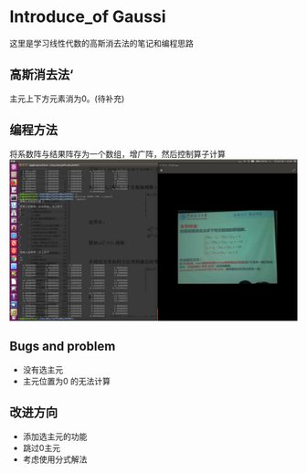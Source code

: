 # Introduce_of Gaussi
这里是学习线性代数的高斯消去法的笔记和编程思路
## 高斯消去法‘
主元上下方元素消为0。(待补充)

## 编程方法
将系数阵与结果阵存为一个数组，增广阵，然后控制算子计算
![enter image](https://github.com/Bugatti100Peagle/Numerical_Calculation_Method_fortran/blob/master/pictures/Gaussi1.png)

## Bugs and problem
- 没有选主元
- 主元位置为0 的无法计算

## 改进方向
- 添加选主元的功能
- 跳过0主元
- 考虑使用分式解法
